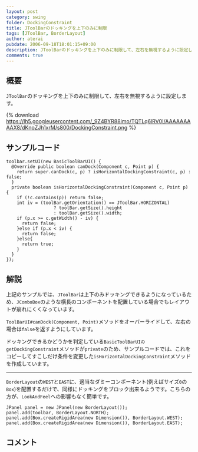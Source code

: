 ```yaml
---
layout: post
category: swing
folder: DockingConstraint
title: JToolBarのドッキングを上下のみに制限
tags: [JToolBar, BorderLayout]
author: aterai
pubdate: 2006-09-18T18:01:15+09:00
description: JToolBarのドッキングを上下のみに制限して、左右を無視するように設定します。
comments: true
---
```

## 概要
`JToolBar`のドッキングを上下のみに制限して、左右を無視するように設定します。

{% download https://lh5.googleusercontent.com/_9Z4BYR88imo/TQTLq6lRV0I/AAAAAAAAAX8/dKnoZJh1xrM/s800/DockingConstraint.png %}

## サンプルコード
<pre class="prettyprint"><code>toolbar.setUI(new BasicToolBarUI() {
  @Override public boolean canDock(Component c, Point p) {
    return super.canDock(c, p) ? isHorizontalDockingConstraint(c, p) : false;
  }
  private boolean isHorizontalDockingConstraint(Component c, Point p) {
    if (!c.contains(p)) return false;
    int iv = (toolBar.getOrientation() == JToolBar.HORIZONTAL)
                  ? toolBar.getSize().height
                  : toolBar.getSize().width;
    if (p.x &gt;= c.getWidth() - iv) {
      return false;
    }else if (p.x &lt; iv) {
      return false;
    }else{
      return true;
    }
  }
});
</code></pre>

## 解説
上記のサンプルでは、`JToolBar`は上下のみドッキングできるようになっているため、`JComboBox`のような横長のコンポーネントを配置している場合でもレイアウトが崩れにくくなっています。

`ToolBarUI#canDock(Component, Point)`メソッドをオーバーライドして、左右の場合は`false`を返すようにしています。

ドッキングできるかどうかを判定している`BasicToolBarUIのgetDockingConstraint`メソッドが`private`のため、サンプルコードでは、これをコピーしてすこしだけ条件を変更した`isHorizontalDockingConstraint`メソッドを作成しています。

- - - -
`BorderLayout`の`WEST`と`EAST`に、適当なダミーコンポーネント(例えばサイズ`0`の`Box`)を配置するだけで、同様にドッキングをブロック出来るようです。こちらの方が、`LookAndFeel`への影響もなく簡単です。

<pre class="prettyprint"><code>JPanel panel = new JPanel(new BorderLayout());
panel.add(toolbar, BorderLayout.NORTH);
panel.add(Box.createRigidArea(new Dimension()), BorderLayout.WEST);
panel.add(Box.createRigidArea(new Dimension()), BorderLayout.EAST);
</code></pre>

## コメント
